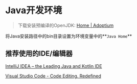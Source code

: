 # Java开发环境

> 下载安装预编译的OpenJDK: [Home | Adoptium](https://adoptium.net/zh-CN/)

将Java安装路径中的bin目录设置为环境变量中的**`Java Home`**

## 推荐使用的IDE/编辑器

[IntelliJ IDEA – the Leading Java and Kotlin IDE](https://www.jetbrains.com/idea/)



[Visual Studio Code - Code Editing. Redefined](https://code.visualstudio.com/)
